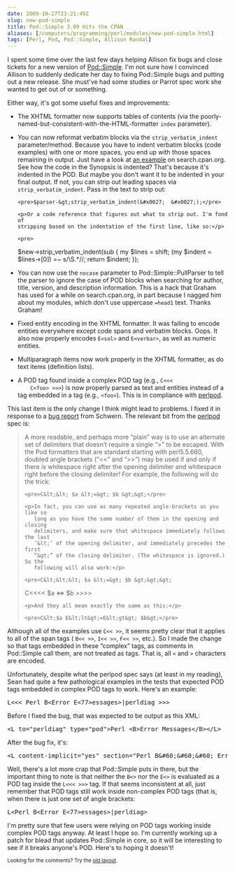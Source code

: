 ```yaml
--- 
date: 2009-10-27T23:21:49Z
slug: new-pod-simple
title: Pod::Simple 3.09 Hits the CPAN
aliases: [/computers/programming/perl/modules/new-pod-simple.html]
tags: [Perl, Pod, Pod::Simple, Allison Randal]
---
```


<p>I spent some time over the last few days helping Allison fix bugs and close
tickets for a new version of
<a href="http://search.cpan.org/perldoc?Pod::Simple" title="Pod::Simple on CPAN">Pod::Simple</a>. I'm not sure how I convinced Allison to suddenly
dedicate her day to fixing Pod::Simple bugs and putting out a new release. She
must've had some studies or Parrot spec work she wanted to get out of or
something.</p>

<p>Either way, it's got some useful fixes and improvements:</p>

<ul>
  <li><p>The XHTML formatter now supports tables of contents (via the
  poorly-named-but-consistent-with-the-HTML-formatter <code>index</code>
  parameter).</p></li>

  <li>
    <p>You can now reformat verbatim blocks via the
    <code>strip_verbatim_indent</code> parameter/method. Because you have to
    indent verbatim blocks (code examples) with one or more spaces, you end up
    with those spaces remaining in output. Just have a look at
    <a href="http://search.cpan.org/perldoc?DBIx::Connector" title="DBix::Connector">an example</a> on search.cpan.org. See how the
    code in the Synopsis is indented? That's because it's indented in the POD.
    But maybe you don't want it to be indented in your final output. If not, you can 
    strip out leading spaces via <code>strip_verbatim_indent</code>. Pass in
    the text to strip out:</p>

    <pre>$parser-&gt;strip_verbatim_indent(&#x0027;  &#x0027;);</pre>

    <p>Or a code reference that figures out what to strip out. I'm fond of
    stripping based on the indentation of the first line, like so:</p>

    <pre>
$new-&gt;strip_verbatim_indent(sub {
      my $lines = shift;
      (my $indent = $lines-&gt;[0]) =~ s/\S.*//;
      return $indent;
  });
</pre>
  </li>

  <li><p>You can now use the <code>nocase</code> parameter to
      Pod::Simple::PullParser to tell the parser to ignore the case of POD
      blocks when searching for author, title, version, and description
      information. This is a hack that Graham has used for a while on
      search.cpan.org, in part because I nagged him about my modules, which
      don't use uppercase <code>=head1</code> text. Thanks Graham!</p></li>

  <li><p>Fixed entity encoding in the XHTML formatter. It was failing to
      encode entities everywhere except code spans and verbatim blocks. Oops.
      It also now properly encodes <code>E&lt;sol&gt;</code> and
      <code>E&lt;verbar&gt;</code>, as well as numeric entities.</p></li>

  <li><p>Multiparagraph items now work properly in the XHTML formatter, as do
      text items (definition lists).</p></li>

  <li><p>A POD tag found inside a complex POD tag (e.g., <code>C&lt;&lt;&lt;
	C&lt;foo&gt; &gt;&gt;&gt;</code>) is now properly parsed as text and
	entities instead of a tag embedded in a tag (e.g.,
        <code>&lt;foo&gt;</code>). This is in compliance
        with <a href="http://search.cpan.org/perldoc?perlpod">perlpod</a>.</p></li>
</ul>

<p>This last item is the only change I think might lead to problems. I fixed
it in response to
a <a href="https://rt.cpan.org/Public/Bug/Display.html?id=12239" title="C&lt;&lt;&lt; C&lt;&lt;foo&gt;&gt; &gt;&gt;&gt; not rendered
properly.">bug report</a> from Schwern. The relevant bit from
the <a href="http://search.cpan.org/perldoc?perlpod">perlpod</a> spec is:</p>

<blockquote>
    <p>A more readable, and perhaps more “plain” way is to use an alternate
       set of delimiters that doesn’t require a single “&gt;” to be escaped.
       With the Pod formatters that are standard starting with perl5.5.660,
       doubled angle brackets (“&lt;&lt;” and “&gt;&gt;”) may be used if and
       only if there is whitespace right after the opening delimiter and
       whitespace right before the closing delimiter! For example, the
       following will do the trick:</p>

    <pre>C&lt;&lt; $a &lt;=&gt; $b &gt;&gt;</pre>

    <p>In fact, you can use as many repeated angle‐brackets as you like so
       long as you have the same number of them in the opening and closing
       delimiters, and make sure that whitespace immediately follows the last
       ’&lt;’ of the opening delimiter, and immediately precedes the first
       “&gt;” of the closing delimiter. (The whitespace is ignored.) So the
       following will also work:</p>

    <pre>C&lt;&lt;&lt; $a &lt;=&gt; $b &gt;&gt;&gt;
C&lt;&lt;&lt;&lt;  $a &lt;=&gt; $b     &gt;&gt;&gt;&gt;</pre>

    <p>And they all mean exactly the same as this:</p>

    <pre>C&lt;$a E&lt;lt&gt;=E&lt;gt&gt; $b&gt;</pre>
</blockquote>

<p>Although all of the examples use <code>C&lt;&lt; &gt;&gt;</code>, it seems
pretty clear that it applies to all of the span tags (
<code>B&lt;&lt; &gt;&gt;</code>, <code>I&lt;&lt; &gt;&gt;</code>,
<code>F&lt;&lt; &gt;&gt;</code>, etc.). So I made the change so that tags
embedded in these “complex” tags, as comments in Pod::Simple call them, are
not treated as tags. That is, all <code>&lt;</code> and <code>&gt;</code>
characters are encoded.</p>

<p>Unfortunately, despite what the perlpod spec says (at least in my reading),
Sean had quite a few pathological examples in the tests that expected POD tags
embedded in complex POD tags to work. Here's an example:</p>

<pre>L&lt;&lt;&lt; Perl B&lt;Error E&lt;77&gt;essages&gt;|perldiag &gt;&gt;&gt;</pre>

<p>Before I fixed the bug, that was expected to be output as this XML:</p>

<pre>&lt;L to=&quot;perldiag&quot; type=&quot;pod&quot;&gt;Perl &lt;B&gt;Error Messages&lt;/B&gt;&lt;/L&gt;</pre>

<p>After the bug fix, it's:</p>

<pre>&lt;L content-implicit=&quot;yes&quot; section=&quot;Perl B&amp;#60;&amp;#60;&amp;#60; Error E&amp;#60;77&amp;#62;essages&quot; type=&quot;pod&quot;&gt;&amp;#34;Perl B&amp;#60;&amp;#60;&amp;#60; Error E&amp;#60;77&amp;#62;essages&amp;#34;&lt;/L&gt;</pre>

<p>Well, there's a lot more crap that Pod::Simple puts in there, but the
important thing to note is that neither the <code>B&lt;&gt;</code> nor
the <code>E&lt;&gt;</code> is evaluated as a POD tag inside
the <code>L&lt;&lt;&lt; &gt;&gt;&gt;</code> tag. If that seems inconsistent at
all, just remember that POD tags still work inside non-complex POD tags (that
is, when there is just one set of angle brackets:</p>

<pre>L&lt;Perl B&lt;Error E&lt;77&gt;essages&gt;|perldiag&gt;</pre>

<p>I'm pretty sure that few users were relying on POD tags working inside
complex POD tags anyway. At least I hope so. I'm currently working up a patch
for blead that updates Pod::Simple in core, so it will be interesting to see
if it breaks anyone's POD. Here's to hoping it doesn't!</p>

<p class="past"><small>Looking for the comments? Try the <a rel="nofollow" href="//past.justatheory.com/computers/programming/perl/modules/new-pod-simple.html">old layout</a>.</small></p>



